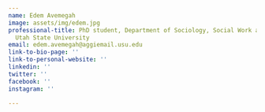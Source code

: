 ```yaml
---
name: Edem Avemegah
image: assets/img/edem.jpg
professional-title: PhD student, Department of Sociology, Social Work and Anthropology,
  Utah State University
email: edem.avemegah@aggiemail.usu.edu
link-to-bio-page: ''
link-to-personal-website: ''
linkedin: ''
twitter: ''
facebook: ''
instagram: ''

---
```


